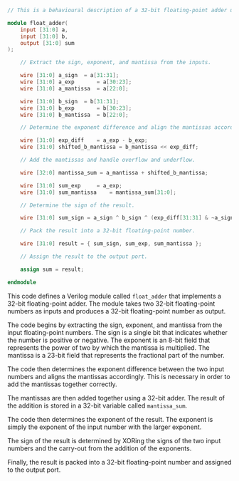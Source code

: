 ```verilog
// This is a behavioural description of a 32-bit floating-point adder using Verilog.

module float_adder(
    input [31:0] a,
    input [31:0] b,
    output [31:0] sum
);

    // Extract the sign, exponent, and mantissa from the inputs.

    wire [31:0] a_sign	= a[31:31];
    wire [31:0] a_exp		= a[30:23];
    wire [31:0] a_mantissa	= a[22:0];

    wire [31:0] b_sign	= b[31:31];
    wire [31:0] b_exp		= b[30:23];
    wire [31:0] b_mantissa	= b[22:0];

    // Determine the exponent difference and align the mantissas accordingly.

    wire [31:0] exp_diff	= a_exp - b_exp;
    wire [31:0] shifted_b_mantissa = b_mantissa << exp_diff;

    // Add the mantissas and handle overflow and underflow.

    wire [32:0] mantissa_sum = a_mantissa + shifted_b_mantissa;

    wire [31:0] sum_exp		= a_exp;
    wire [31:0] sum_mantissa	= mantissa_sum[31:0];

    // Determine the sign of the result.

    wire [31:0] sum_sign = a_sign ^ b_sign ^ (exp_diff[31:31] & ~a_sign);

    // Pack the result into a 32-bit floating-point number.

    wire [31:0] result = { sum_sign, sum_exp, sum_mantissa };

    // Assign the result to the output port.

    assign sum = result;

endmodule
```

This code defines a Verilog module called `float_adder` that implements a 32-bit floating-point adder. The module takes two 32-bit floating-point numbers as inputs and produces a 32-bit floating-point number as output.

The code begins by extracting the sign, exponent, and mantissa from the input floating-point numbers. The sign is a single bit that indicates whether the number is positive or negative. The exponent is an 8-bit field that represents the power of two by which the mantissa is multiplied. The mantissa is a 23-bit field that represents the fractional part of the number.

The code then determines the exponent difference between the two input numbers and aligns the mantissas accordingly. This is necessary in order to add the mantissas together correctly.

The mantissas are then added together using a 32-bit adder. The result of the addition is stored in a 32-bit variable called `mantissa_sum`.

The code then determines the exponent of the result. The exponent is simply the exponent of the input number with the larger exponent.

The sign of the result is determined by XORing the signs of the two input numbers and the carry-out from the addition of the exponents.

Finally, the result is packed into a 32-bit floating-point number and assigned to the output port.